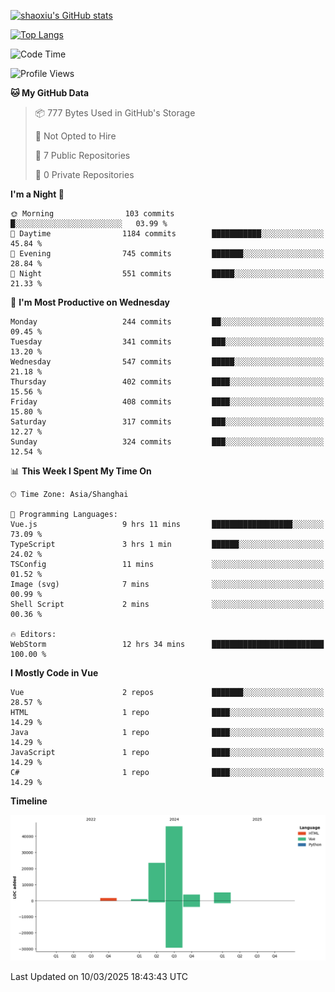 [![shaoxiu's GitHub stats](https://github-readme-stats.vercel.app/api?username=shaoxiu&count_private=true&show_icons=true)](https://github.com/anuraghazra/github-readme-stats)

[![Top Langs](https://github-readme-stats.vercel.app/api/top-langs/?username=shaoxiu&layout=compact)](https://github.com/anuraghazra/github-readme-stats)


<!--START_SECTION:waka-->
![Code Time](http://img.shields.io/badge/Code%20Time-140%20hrs%2018%20mins-blue)

![Profile Views](http://img.shields.io/badge/Profile%20Views-0-blue)

**🐱 My GitHub Data** 

> 📦 777 Bytes Used in GitHub's Storage 
 > 
> 🚫 Not Opted to Hire
 > 
> 📜 7 Public Repositories 
 > 
> 🔑 0 Private Repositories 
 > 
**I'm a Night 🦉** 

```text
🌞 Morning                103 commits         █░░░░░░░░░░░░░░░░░░░░░░░░   03.99 % 
🌆 Daytime                1184 commits        ███████████░░░░░░░░░░░░░░   45.84 % 
🌃 Evening                745 commits         ███████░░░░░░░░░░░░░░░░░░   28.84 % 
🌙 Night                  551 commits         █████░░░░░░░░░░░░░░░░░░░░   21.33 % 
```
📅 **I'm Most Productive on Wednesday** 

```text
Monday                   244 commits         ██░░░░░░░░░░░░░░░░░░░░░░░   09.45 % 
Tuesday                  341 commits         ███░░░░░░░░░░░░░░░░░░░░░░   13.20 % 
Wednesday                547 commits         █████░░░░░░░░░░░░░░░░░░░░   21.18 % 
Thursday                 402 commits         ████░░░░░░░░░░░░░░░░░░░░░   15.56 % 
Friday                   408 commits         ████░░░░░░░░░░░░░░░░░░░░░   15.80 % 
Saturday                 317 commits         ███░░░░░░░░░░░░░░░░░░░░░░   12.27 % 
Sunday                   324 commits         ███░░░░░░░░░░░░░░░░░░░░░░   12.54 % 
```


📊 **This Week I Spent My Time On** 

```text
🕑︎ Time Zone: Asia/Shanghai

💬 Programming Languages: 
Vue.js                   9 hrs 11 mins       ██████████████████░░░░░░░   73.09 % 
TypeScript               3 hrs 1 min         ██████░░░░░░░░░░░░░░░░░░░   24.02 % 
TSConfig                 11 mins             ░░░░░░░░░░░░░░░░░░░░░░░░░   01.52 % 
Image (svg)              7 mins              ░░░░░░░░░░░░░░░░░░░░░░░░░   00.99 % 
Shell Script             2 mins              ░░░░░░░░░░░░░░░░░░░░░░░░░   00.36 % 

🔥 Editors: 
WebStorm                 12 hrs 34 mins      █████████████████████████   100.00 % 
```

**I Mostly Code in Vue** 

```text
Vue                      2 repos             ███████░░░░░░░░░░░░░░░░░░   28.57 % 
HTML                     1 repo              ████░░░░░░░░░░░░░░░░░░░░░   14.29 % 
Java                     1 repo              ████░░░░░░░░░░░░░░░░░░░░░   14.29 % 
JavaScript               1 repo              ████░░░░░░░░░░░░░░░░░░░░░   14.29 % 
C#                       1 repo              ████░░░░░░░░░░░░░░░░░░░░░   14.29 % 
```



**Timeline**

![Lines of Code chart](https://raw.githubusercontent.com/shaoxiu/shaoxiu/main/assets/bar_graph.png)


 Last Updated on 10/03/2025 18:43:43 UTC
<!--END_SECTION:waka-->
